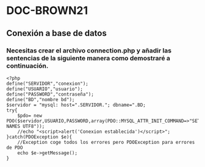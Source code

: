 # DOC-BROWN21
## Conexión a base de datos
### Necesitas crear el archivo connection.php y añadir las sentencias de la siguiente manera como demostraré a continuación.
```
<?php
define("SERVIDOR","conexion");
define("USUARIO","usuario");
define("PASSWORD","contraseña");
define("BD","nombre bd");
$servidor = "mysql: host=".SERVIDOR."; dbname=".BD;
try{
    $pdo= new PDO($servidor,USUARIO,PASSWORD,array(PDO::MYSQL_ATTR_INIT_COMMAND=>"SET NAMES UTF8"));
    //echo "<script>alert('Conexion establecida')</script>";
}catch(PDOException $e){
    //Exception coge todos los errores pero PDOException para errores de PDO
    echo $e->getMessage();
}
```
